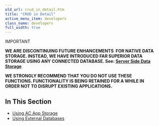 ```yaml
---
old_url: crud_in_detail.htm
title: "CRUD in Detail"
active_menu_item: developers
class_name: developers
full_width: true
---
```



IMPORTANT

**WE ARE DISCONTINUING FUTURE ENHANCEMENTS  FOR NATIVE DATA STORAGE. INSTEAD, WE HAVE INTRODUCED FAR SUPERIOR DATA STORAGE USING ANY CONNECTED DATABASE. See: [Server Side Data Storage](/developers/documentation/product-guide/data-storage/server-side-data-storage/)**

**WE STRONGLY RECOMMEND THAT YOU DO NOT USE THESE FUNCTIONS. FUNCTIONALITY IS BEING RETAINED FOR A WHILE IN ORDER NOT TO DISRUPT EXISTING APPLICATIONS.**

## In This Section

 - [Using AC App Storage](/developers/documentation/product-guide/advanced-features/data-storage-management/crud-in-detail/using-ac-app-storage/)
 - [Using External Databases](/developers/documentation/product-guide/advanced-features/data-storage-management/crud-in-detail/using-external-databases/)

